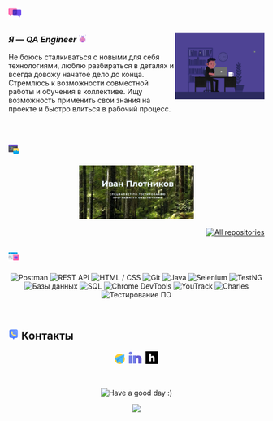 # <img width="5%" title="Немного о себе" src="attachments/images/chat.png">

<img align="right" width="35%" src="attachments/gif/animation.gif">

### _Я — QA Engineer_ <img width="3%" src="attachments/images/bug.png">

<p align="left">
Не боюсь сталкиваться с новыми для себя технологиями, люблю разбираться в деталях и всегда довожу начатое дело до конца. Стремлюсь к возможности совместной работы и обучения в коллективе. Ищу возможность применить свои знания на проекте и быстро влиться в рабочий процесс.
</p>

<br/>

## <img width="4%" title="Мои проекты" src="attachments/images/browser.png"> 

<p align="center">
    <a href="https://github.com/YakushinSar/Diplom_YandexPracticum"><img width=45% title="Проект Яндекс Практикум" src="attachments/images/portfolio.jpg"></a>
</p>

<p align="right">
    <a href="https://github.com/IvanPlotnikovQA?tab=repositories"><img width="170" title="All repositories" src="https://custom-icon-badges.herokuapp.com/badge/-Все%20репозитории-ba79ff?style=for-the-badge&logoColor=white&logo=repo"></a>
</p>

## <img width="4%" title="Навыки" src="attachments/images/tools.png"> 

<p align="center">
    <img title="Postman" src="https://img.shields.io/badge/https%3A%2F%2Fimg.shields.io%2Fbadge%2F-Jira-ffc933%3F">
    <img title="REST API" src="https://img.shields.io/badge/-Java-7e06ff?logo=java&style=for-the-badge">
    <img title="HTML / CSS" src="https://img.shields.io/badge/-SELENIUM-ffc933?logo=selenium&style=for-the-badge">
    <img title="Git" src="https://img.shields.io/badge/-TestNG-ffc933?logo=testNG&style=for-the-badge">
    <img title="Java" src="https://img.shields.io/badge/-GitHub-7e06ff?logo=github&style=for-the-badge">
    <img title="Selenium" src="https://img.shields.io/badge/-Jenkins-ffc933?logo=jenkins&style=for-the-badge">
    <img title="TestNG" src="https://img.shields.io/badge/-Slack-ffc933?logo=slack&style=for-the-badge">
    <img title="Базы данных" src="https://img.shields.io/badge/-Telegram-7e06ff?logo=telegram&style=for-the-badge">
    <img title="SQL" src="https://img.shields.io/badge/-Jira-ffc933?logo=jira&style=for-the-badge">
    <img title="Chrome DevTools" src="https://img.shields.io/badge/-YouTrack-ffc933?logo=jira&style=for-the-badge">
    <img title="YouTrack" src="https://img.shields.io/badge/-Confluence-ffc933?logo=jira&style=for-the-badge">
    <img title="Charles" src="https://img.shields.io/badge/-Postman-ffc933?logo=jira&style=for-the-badge">
    <img title="Тестирование ПО" src="https://img.shields.io/badge/-SQL-ffc933?logo=jira&style=for-the-badge">  
</p>

<br/>

## <img width="4%" title="Contacts" src="attachments/images/contacts.png"> Контакты

<p align="center">
    <a href="https://t.me/plotnikov_qa"><img width=4% title="Telegram" src="attachments/logo/telegram.png"></a>&nbsp;
    <a href="https://www.linkedin.com/in/plotnikovqa/"><img width=5% title="LinkedIn" src="attachments/logo/linkedin.png"></a>&nbsp;
    <a href="https://career.habr.com/plotnikov_qa"><img width=5% title="Habr Career" src="attachments/logo/habr.svg"></a>
</p>

<br/>

<p align="center">
    <img title="Have a good day :)" src="https://readme-typing-svg.herokuapp.com/?color=ba79ff&font=montserrat-medium&size=20&center=true&vCenter=true&lines=QA+One+Love+|+%D0%A5%D0%BE%D1%80%D0%BE%D1%88%D0%B5%D0%B3%D0%BE+%D0%B4%D0%BD%D1%8F+:)">
</p>

<p align="center">
    <img src="https://raw.githubusercontent.com/Trilokia/Trilokia/379277808c61ef204768a61bbc5d25bc7798ccf1/bottom_header.svg">
</p>
